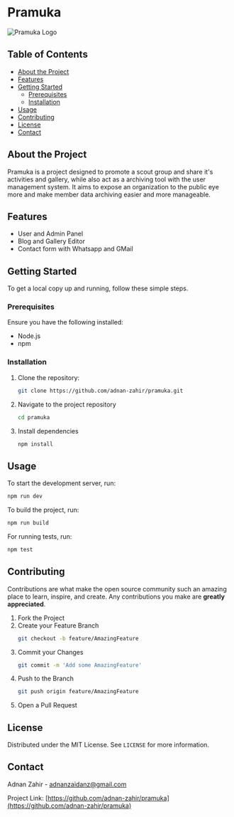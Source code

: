 # Pramuka

![Pramuka Logo](public/logo.png)

## Table of Contents

- [About the Project](#about-the-project)
- [Features](#features)
- [Getting Started](#getting-started)
  - [Prerequisites](#prerequisites)
  - [Installation](#installation)
- [Usage](#usage)
- [Contributing](#contributing)
- [License](#license)
- [Contact](#contact)

## About the Project

Pramuka is a project designed to promote a scout group and share it's activities and gallery, while also act as a archiving tool with the user management system. It aims to expose an organization to the public eye more and make member data archiving easier and more manageable.

## Features

- User and Admin Panel
- Blog and Gallery Editor
- Contact form with Whatsapp and GMail

## Getting Started

To get a local copy up and running, follow these simple steps.

### Prerequisites

Ensure you have the following installed:

- Node.js
- npm

### Installation

1. Clone the repository:
	```bash
	git clone https://github.com/adnan-zahir/pramuka.git
	```
2. Navigate to the project repository
	```bash
	cd pramuka
	```
3. Install dependencies
	```bash
	npm install
	```
## Usage

To start the development server, run:
```bash
npm run dev
```
To build the project, run:
```bash
npm run build
```
For running tests, run:
```bash
npm test
```

## Contributing

Contributions are what make the open source community such an amazing place to learn, inspire, and create. Any contributions you make are **greatly appreciated**.

1.  Fork the Project
2.  Create your Feature Branch
	```bash
	git checkout -b feature/AmazingFeature
	```
3.  Commit your Changes
	```bash
	git commit -m 'Add some AmazingFeature'
	```
4.  Push to the Branch
	```bash
	git push origin feature/AmazingFeature
	```
5.  Open a Pull Request

## License

Distributed under the MIT License. See `LICENSE` for more information.

## Contact

Adnan Zahir - adnanzaidanz@gmail.com

Project Link: [https://github.com/adnan-zahir/pramuka](https://github.com/adnan-zahir/pramuka)
